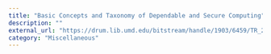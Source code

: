 ```yaml
---
title: "Basic Concepts and Taxonomy of Dependable and Secure Computing"
description: ""
external_url: "https://drum.lib.umd.edu/bitstream/handle/1903/6459/TR_2004-47.pdf"
category: "Miscellaneous"
---
```

